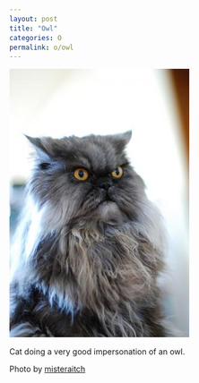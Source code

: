 ```yaml
---
layout: post
title: "Owl"
categories: O
permalink: o/owl
---
```


<img src="/images/o/owl.jpg">

Cat doing a very good impersonation of an owl.

Photo by <a href="http://www.flickr.com/photos/misteraitch/2467847798/">misteraitch</a>